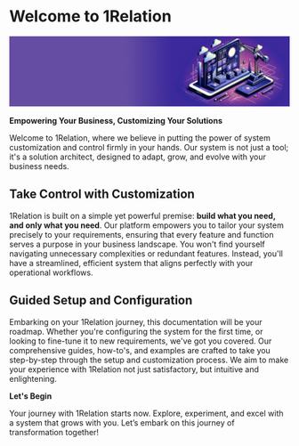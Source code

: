 # Welcome to 1Relation

![Alt text](image.png)

**Empowering Your Business, Customizing Your Solutions**

Welcome to 1Relation, where we believe in putting the power of system customization and control firmly in your hands. Our system is not just a tool; it's a solution architect, designed to adapt, grow, and evolve with your business needs.

## Take Control with Customization

1Relation is built on a simple yet powerful premise: **build what you need, and only what you need**. Our platform empowers you to tailor your system precisely to your requirements, ensuring that every feature and function serves a purpose in your business landscape. You won't find yourself navigating unnecessary complexities or redundant features. Instead, you'll have a streamlined, efficient system that aligns perfectly with your operational workflows.

## Guided Setup and Configuration

Embarking on your 1Relation journey, this documentation will be your roadmap. Whether you're configuring the system for the first time, or looking to fine-tune it to new requirements, we've got you covered. Our comprehensive guides, how-to's, and examples are crafted to take you step-by-step through the setup and customization process. We aim to make your experience with 1Relation not just satisfactory, but intuitive and enlightening.

**Let's Begin**

Your journey with 1Relation starts now. Explore, experiment, and excel with a system that grows with you. Let’s embark on this journey of transformation together!
